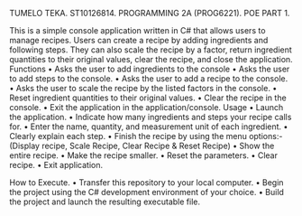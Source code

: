TUMELO TEKA.
ST10126814.
PROGRAMMING 2A (PROG6221).
POE PART 1.

This is a simple console application written in C# that allows users to manage recipes. Users can create a recipe by adding ingredients and following steps. They can also scale the recipe by a factor, return ingredient quantities to their original values, clear the recipe, and close the application.
Functions 
•	Asks the user to add ingredients to the console
•	Asks the user to add steps to the console.
•	Asks the user to add a recipe to the console.
•	Asks the user to scale the recipe by the listed factors in the console.
•	Reset ingredient quantities to their original values.
•	Clear the recipe in the console.
•	Exit the application in the application/console.
Usage
•	Launch the application.
•	Indicate how many ingredients and steps your recipe calls for. 
•	Enter the name, quantity, and measurement unit of each ingredient. 
•	Clearly explain each step. 
•	Finish the recipe by using the menu options:- (Display recipe, Scale Recipe, Clear Recipe & Reset Recipe)
•	Show the entire recipe. 
•	Make the recipe smaller. 
•	Reset the parameters.
•	Clear recipe.
•	Exit application.

How to Execute.
•	Transfer this repository to your local computer.
•	Begin the project using the C# development environment of your choice. 
•	Build the project and launch the resulting executable file. 


